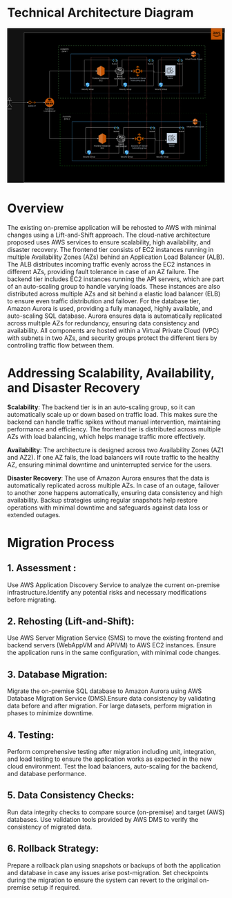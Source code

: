 # Technical Architecture Diagram
![Cloud Technical Architecture Diagram](Technical_diagram.png)

# Overview
The existing on-premise application will be rehosted to AWS with minimal changes using a Lift-and-Shift approach. 
The cloud-native architecture proposed uses AWS services to ensure scalability, high availability, and disaster recovery. The frontend tier consists of EC2 instances running in multiple Availability Zones (AZs) behind an Application Load Balancer (ALB). The ALB distributes incoming traffic evenly across the EC2 instances in different AZs, providing fault tolerance in case of an AZ failure. The backend tier includes EC2 instances running the API servers, which are part of an auto-scaling group to handle varying loads. These instances are also distributed across multiple AZs and sit behind a elastic load balancer (ELB) to ensure even traffic distribution and failover. For the database tier, Amazon Aurora is used, providing a fully managed, highly available, and auto-scaling SQL database. Aurora ensures data is automatically replicated across multiple AZs for redundancy, ensuring data consistency and availability. All components are hosted within a Virtual Private Cloud (VPC) with subnets in two AZs, and security groups protect the different tiers by controlling traffic flow between them.

# Addressing Scalability, Availability, and Disaster Recovery
**Scalability**: The backend tier is in an auto-scaling group, so it can automatically scale up or down based on traffic load. This makes sure the backend can handle traffic spikes without manual intervention, maintaining performance and efficiency. The frontend tier is distributed across multiple AZs with load balancing, which helps manage traffic more effectively.

**Availability**: The architecture is designed across two Availability Zones (AZ1 and AZ2). If one AZ fails, the load balancers will route traffic to the healthy AZ, ensuring minimal downtime and uninterrupted service for the users.

**Disaster Recovery**: The use of Amazon Aurora ensures that the data is automatically replicated across multiple AZs. In case of an outage, failover to another zone happens automatically, ensuring data consistency and high availability. Backup strategies using regular snapshots help restore operations with minimal downtime and safeguards against data loss or extended outages.

# Migration Process
## 1. Assessment : 
Use AWS Application Discovery Service to analyze the current on-premise infrastructure.Identify any potential risks and necessary modifications before migrating.

## 2. Rehosting (Lift-and-Shift):
Use AWS Server Migration Service (SMS) to move the existing frontend and backend servers (WebAppVM and APIVM) to AWS EC2 instances. Ensure the application runs in the same configuration, with minimal code changes.

## 3. Database Migration:
Migrate the on-premise SQL database to Amazon Aurora using AWS Database Migration Service (DMS).Ensure data consistency by validating data before and after migration. For large datasets, perform migration in phases to minimize downtime.

## 4. Testing:
Perform comprehensive testing after migration including unit, integration, and load testing to ensure the application works as expected in the new cloud environment. Test the load balancers, auto-scaling for the backend, and database performance.

## 5. Data Consistency Checks:
Run data integrity checks to compare source (on-premise) and target (AWS) databases. Use validation tools provided by AWS DMS to verify the consistency of migrated data.

## 6. Rollback Strategy:
Prepare a rollback plan using snapshots or backups of both the application and database in case any issues arise post-migration. Set checkpoints during the migration to ensure the system can revert to the original on-premise setup if required.

